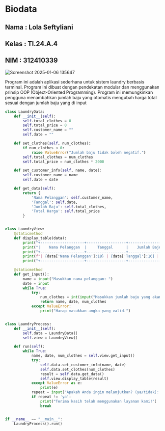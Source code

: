 # Biodata 

## Nama : Lola Seftyliani
## Kelas : TI.24.A.4
## NIM : 312410339

![Screenshot 2025-01-06 135647](https://github.com/user-attachments/assets/e3b5a3e9-75ba-4812-bab2-8284ebbbb8cd)

Program ini adalah aplikasi sederhana untuk sistem laundry  berbasis terminal. Program ini dibuat dengan pendekatan modular dan menggunakan prinsip OOP (Object-Oriented Programming). Program ini memungkinkan pengguna menambahkan jumlah baju yang otomatis mengubah harga total sesuai dengan jumlah baju yang di input

```python
class LaundryData:
    def __init__(self):
        self.total_clothes = 0
        self.total_price = 0
        self.customer_name = ""
        self.date = ""

    def set_clothes(self, num_clothes):
        if num_clothes < 0:
            raise ValueError("Jumlah baju tidak boleh negatif.")
        self.total_clothes = num_clothes
        self.total_price = num_clothes * 2000

    def set_customer_info(self, name, date):
        self.customer_name = name
        self.date = date

    def get_data(self):
        return {
            'Nama Pelanggan': self.customer_name,
            'Tanggal': self.date,
            'Jumlah Baju': self.total_clothes,
            'Total Harga': self.total_price
        }


class LaundryView:
    @staticmethod
    def display_table(data):
        print("+--------------------+------------------+----------------+-------------+")
        print("|    Nama Pelanggan  |     Tanggal      |    Jumlah Baju | Total Harga |")
        print("+--------------------+------------------+----------------+-------------+")
        print(f"| {data['Nama Pelanggan']:18} | {data['Tanggal']:16} | {data['Jumlah Baju']:14} | Rp {data['Total Harga']:8} |")
        print("+--------------------+------------------+----------------+-------------+")

    @staticmethod
    def get_input():
        name = input("Masukkan nama pelanggan: ")
        date = input
        while True:
            try:
                num_clothes = int(input("Masukkan jumlah baju yang akan dicuci: "))
                return name, date, num_clothes
            except ValueError:
                print("Harap masukkan angka yang valid.")


class LaundryProcess:
    def __init__(self):
        self.data = LaundryData()
        self.view = LaundryView()

    def run(self):
        while True:
            name, date, num_clothes = self.view.get_input()
            try:
                self.data.set_customer_info(name, date)
                self.data.set_clothes(num_clothes)
                result = self.data.get_data()
                self.view.display_table(result)
            except ValueError as e:
                print(e)
            repeat = input("Apakah Anda ingin melanjutkan? (ya/tidak): ").lower()
            if repeat != 'ya':
                print("Terima kasih telah menggunakan layanan kami!")
                break


if __name__ == "__main__":
    LaundryProcess().run()
```
